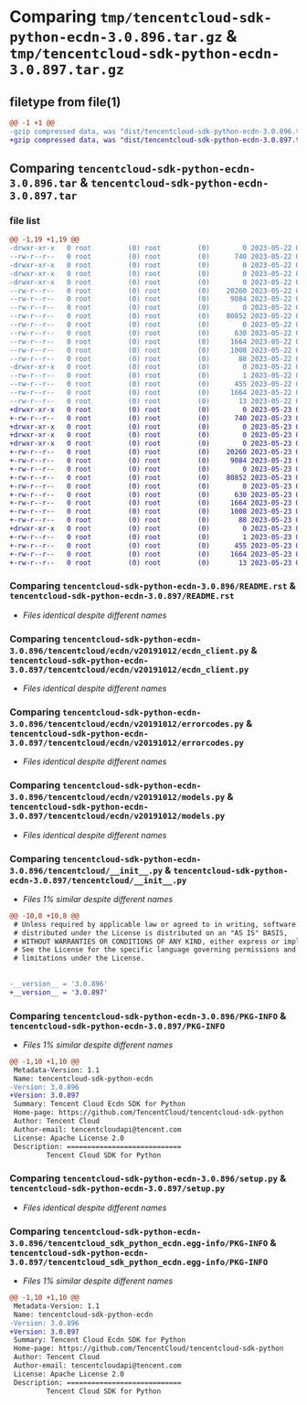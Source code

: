 # Comparing `tmp/tencentcloud-sdk-python-ecdn-3.0.896.tar.gz` & `tmp/tencentcloud-sdk-python-ecdn-3.0.897.tar.gz`

## filetype from file(1)

```diff
@@ -1 +1 @@
-gzip compressed data, was "dist/tencentcloud-sdk-python-ecdn-3.0.896.tar", last modified: Mon May 22 00:22:19 2023, max compression
+gzip compressed data, was "dist/tencentcloud-sdk-python-ecdn-3.0.897.tar", last modified: Tue May 23 02:21:47 2023, max compression
```

## Comparing `tencentcloud-sdk-python-ecdn-3.0.896.tar` & `tencentcloud-sdk-python-ecdn-3.0.897.tar`

### file list

```diff
@@ -1,19 +1,19 @@
-drwxr-xr-x   0 root         (0) root         (0)        0 2023-05-22 00:22:19.000000 tencentcloud-sdk-python-ecdn-3.0.896/
--rw-r--r--   0 root         (0) root         (0)      740 2023-05-22 00:22:19.000000 tencentcloud-sdk-python-ecdn-3.0.896/README.rst
-drwxr-xr-x   0 root         (0) root         (0)        0 2023-05-22 00:22:19.000000 tencentcloud-sdk-python-ecdn-3.0.896/tencentcloud/
-drwxr-xr-x   0 root         (0) root         (0)        0 2023-05-22 00:22:19.000000 tencentcloud-sdk-python-ecdn-3.0.896/tencentcloud/ecdn/
-drwxr-xr-x   0 root         (0) root         (0)        0 2023-05-22 00:22:19.000000 tencentcloud-sdk-python-ecdn-3.0.896/tencentcloud/ecdn/v20191012/
--rw-r--r--   0 root         (0) root         (0)    20260 2023-05-22 00:22:19.000000 tencentcloud-sdk-python-ecdn-3.0.896/tencentcloud/ecdn/v20191012/ecdn_client.py
--rw-r--r--   0 root         (0) root         (0)     9084 2023-05-22 00:22:19.000000 tencentcloud-sdk-python-ecdn-3.0.896/tencentcloud/ecdn/v20191012/errorcodes.py
--rw-r--r--   0 root         (0) root         (0)        0 2023-05-22 00:22:19.000000 tencentcloud-sdk-python-ecdn-3.0.896/tencentcloud/ecdn/v20191012/__init__.py
--rw-r--r--   0 root         (0) root         (0)    80852 2023-05-22 00:22:19.000000 tencentcloud-sdk-python-ecdn-3.0.896/tencentcloud/ecdn/v20191012/models.py
--rw-r--r--   0 root         (0) root         (0)        0 2023-05-22 00:22:19.000000 tencentcloud-sdk-python-ecdn-3.0.896/tencentcloud/ecdn/__init__.py
--rw-r--r--   0 root         (0) root         (0)      630 2023-05-22 00:22:19.000000 tencentcloud-sdk-python-ecdn-3.0.896/tencentcloud/__init__.py
--rw-r--r--   0 root         (0) root         (0)     1664 2023-05-22 00:22:19.000000 tencentcloud-sdk-python-ecdn-3.0.896/PKG-INFO
--rw-r--r--   0 root         (0) root         (0)     1008 2023-05-22 00:22:19.000000 tencentcloud-sdk-python-ecdn-3.0.896/setup.py
--rw-r--r--   0 root         (0) root         (0)       88 2023-05-22 00:22:19.000000 tencentcloud-sdk-python-ecdn-3.0.896/setup.cfg
-drwxr-xr-x   0 root         (0) root         (0)        0 2023-05-22 00:22:19.000000 tencentcloud-sdk-python-ecdn-3.0.896/tencentcloud_sdk_python_ecdn.egg-info/
--rw-r--r--   0 root         (0) root         (0)        1 2023-05-22 00:22:19.000000 tencentcloud-sdk-python-ecdn-3.0.896/tencentcloud_sdk_python_ecdn.egg-info/dependency_links.txt
--rw-r--r--   0 root         (0) root         (0)      455 2023-05-22 00:22:19.000000 tencentcloud-sdk-python-ecdn-3.0.896/tencentcloud_sdk_python_ecdn.egg-info/SOURCES.txt
--rw-r--r--   0 root         (0) root         (0)     1664 2023-05-22 00:22:19.000000 tencentcloud-sdk-python-ecdn-3.0.896/tencentcloud_sdk_python_ecdn.egg-info/PKG-INFO
--rw-r--r--   0 root         (0) root         (0)       13 2023-05-22 00:22:19.000000 tencentcloud-sdk-python-ecdn-3.0.896/tencentcloud_sdk_python_ecdn.egg-info/top_level.txt
+drwxr-xr-x   0 root         (0) root         (0)        0 2023-05-23 02:21:47.000000 tencentcloud-sdk-python-ecdn-3.0.897/
+-rw-r--r--   0 root         (0) root         (0)      740 2023-05-23 02:21:47.000000 tencentcloud-sdk-python-ecdn-3.0.897/README.rst
+drwxr-xr-x   0 root         (0) root         (0)        0 2023-05-23 02:21:47.000000 tencentcloud-sdk-python-ecdn-3.0.897/tencentcloud/
+drwxr-xr-x   0 root         (0) root         (0)        0 2023-05-23 02:21:47.000000 tencentcloud-sdk-python-ecdn-3.0.897/tencentcloud/ecdn/
+drwxr-xr-x   0 root         (0) root         (0)        0 2023-05-23 02:21:47.000000 tencentcloud-sdk-python-ecdn-3.0.897/tencentcloud/ecdn/v20191012/
+-rw-r--r--   0 root         (0) root         (0)    20260 2023-05-23 02:21:47.000000 tencentcloud-sdk-python-ecdn-3.0.897/tencentcloud/ecdn/v20191012/ecdn_client.py
+-rw-r--r--   0 root         (0) root         (0)     9084 2023-05-23 02:21:47.000000 tencentcloud-sdk-python-ecdn-3.0.897/tencentcloud/ecdn/v20191012/errorcodes.py
+-rw-r--r--   0 root         (0) root         (0)        0 2023-05-23 02:21:47.000000 tencentcloud-sdk-python-ecdn-3.0.897/tencentcloud/ecdn/v20191012/__init__.py
+-rw-r--r--   0 root         (0) root         (0)    80852 2023-05-23 02:21:47.000000 tencentcloud-sdk-python-ecdn-3.0.897/tencentcloud/ecdn/v20191012/models.py
+-rw-r--r--   0 root         (0) root         (0)        0 2023-05-23 02:21:47.000000 tencentcloud-sdk-python-ecdn-3.0.897/tencentcloud/ecdn/__init__.py
+-rw-r--r--   0 root         (0) root         (0)      630 2023-05-23 02:21:47.000000 tencentcloud-sdk-python-ecdn-3.0.897/tencentcloud/__init__.py
+-rw-r--r--   0 root         (0) root         (0)     1664 2023-05-23 02:21:47.000000 tencentcloud-sdk-python-ecdn-3.0.897/PKG-INFO
+-rw-r--r--   0 root         (0) root         (0)     1008 2023-05-23 02:21:47.000000 tencentcloud-sdk-python-ecdn-3.0.897/setup.py
+-rw-r--r--   0 root         (0) root         (0)       88 2023-05-23 02:21:47.000000 tencentcloud-sdk-python-ecdn-3.0.897/setup.cfg
+drwxr-xr-x   0 root         (0) root         (0)        0 2023-05-23 02:21:47.000000 tencentcloud-sdk-python-ecdn-3.0.897/tencentcloud_sdk_python_ecdn.egg-info/
+-rw-r--r--   0 root         (0) root         (0)        1 2023-05-23 02:21:47.000000 tencentcloud-sdk-python-ecdn-3.0.897/tencentcloud_sdk_python_ecdn.egg-info/dependency_links.txt
+-rw-r--r--   0 root         (0) root         (0)      455 2023-05-23 02:21:47.000000 tencentcloud-sdk-python-ecdn-3.0.897/tencentcloud_sdk_python_ecdn.egg-info/SOURCES.txt
+-rw-r--r--   0 root         (0) root         (0)     1664 2023-05-23 02:21:47.000000 tencentcloud-sdk-python-ecdn-3.0.897/tencentcloud_sdk_python_ecdn.egg-info/PKG-INFO
+-rw-r--r--   0 root         (0) root         (0)       13 2023-05-23 02:21:47.000000 tencentcloud-sdk-python-ecdn-3.0.897/tencentcloud_sdk_python_ecdn.egg-info/top_level.txt
```

### Comparing `tencentcloud-sdk-python-ecdn-3.0.896/README.rst` & `tencentcloud-sdk-python-ecdn-3.0.897/README.rst`

 * *Files identical despite different names*

### Comparing `tencentcloud-sdk-python-ecdn-3.0.896/tencentcloud/ecdn/v20191012/ecdn_client.py` & `tencentcloud-sdk-python-ecdn-3.0.897/tencentcloud/ecdn/v20191012/ecdn_client.py`

 * *Files identical despite different names*

### Comparing `tencentcloud-sdk-python-ecdn-3.0.896/tencentcloud/ecdn/v20191012/errorcodes.py` & `tencentcloud-sdk-python-ecdn-3.0.897/tencentcloud/ecdn/v20191012/errorcodes.py`

 * *Files identical despite different names*

### Comparing `tencentcloud-sdk-python-ecdn-3.0.896/tencentcloud/ecdn/v20191012/models.py` & `tencentcloud-sdk-python-ecdn-3.0.897/tencentcloud/ecdn/v20191012/models.py`

 * *Files identical despite different names*

### Comparing `tencentcloud-sdk-python-ecdn-3.0.896/tencentcloud/__init__.py` & `tencentcloud-sdk-python-ecdn-3.0.897/tencentcloud/__init__.py`

 * *Files 1% similar despite different names*

```diff
@@ -10,8 +10,8 @@
 # Unless required by applicable law or agreed to in writing, software
 # distributed under the License is distributed on an "AS IS" BASIS,
 # WITHOUT WARRANTIES OR CONDITIONS OF ANY KIND, either express or implied.
 # See the License for the specific language governing permissions and
 # limitations under the License.
 
 
-__version__ = '3.0.896'
+__version__ = '3.0.897'
```

### Comparing `tencentcloud-sdk-python-ecdn-3.0.896/PKG-INFO` & `tencentcloud-sdk-python-ecdn-3.0.897/PKG-INFO`

 * *Files 1% similar despite different names*

```diff
@@ -1,10 +1,10 @@
 Metadata-Version: 1.1
 Name: tencentcloud-sdk-python-ecdn
-Version: 3.0.896
+Version: 3.0.897
 Summary: Tencent Cloud Ecdn SDK for Python
 Home-page: https://github.com/TencentCloud/tencentcloud-sdk-python
 Author: Tencent Cloud
 Author-email: tencentcloudapi@tencent.com
 License: Apache License 2.0
 Description: ============================
         Tencent Cloud SDK for Python
```

### Comparing `tencentcloud-sdk-python-ecdn-3.0.896/setup.py` & `tencentcloud-sdk-python-ecdn-3.0.897/setup.py`

 * *Files identical despite different names*

### Comparing `tencentcloud-sdk-python-ecdn-3.0.896/tencentcloud_sdk_python_ecdn.egg-info/PKG-INFO` & `tencentcloud-sdk-python-ecdn-3.0.897/tencentcloud_sdk_python_ecdn.egg-info/PKG-INFO`

 * *Files 1% similar despite different names*

```diff
@@ -1,10 +1,10 @@
 Metadata-Version: 1.1
 Name: tencentcloud-sdk-python-ecdn
-Version: 3.0.896
+Version: 3.0.897
 Summary: Tencent Cloud Ecdn SDK for Python
 Home-page: https://github.com/TencentCloud/tencentcloud-sdk-python
 Author: Tencent Cloud
 Author-email: tencentcloudapi@tencent.com
 License: Apache License 2.0
 Description: ============================
         Tencent Cloud SDK for Python
```

